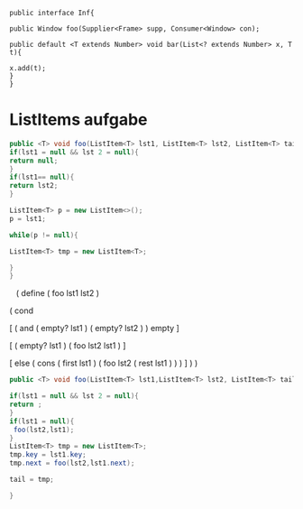 ```
public interface Inf{

public Window foo(Supplier<Frame> supp, Consumer<Window> con);

public default <T extends Number> void bar(List<? extends Number> x, T t){

x.add(t);
} 
}
```
# ListItems aufgabe
```java
public <T> void foo(ListItem<T> lst1, ListItem<T> lst2, ListItem<T> tail){
if(lst1 = null && lst 2 = null){
return null;
}
if(lst1== null){
return lst2;
}

ListItem<T> p = new ListItem<>();
p = lst1;

while(p != null){

ListItem<T> tmp = new ListItem<T>;

}
}
```



   ( define ( foo lst1 lst2 )

( cond

[ ( and ( empty? lst1 ) ( empty? lst2 ) ) empty ]

[ ( empty? lst1 ) ( foo lst2 lst1 ) ]

[ else ( cons ( first lst1 ) ( foo lst2 ( rest lst1 ) ) ) ] ) )


```java
public <T> void foo(ListItem<T> lst1,ListItem<T> lst2, ListItem<T> tail){

if(lst1 = null && lst 2 = null){
return ;
}
if(lst1 = null){
 foo(lst2,lst1);
}
ListItem<T> tmp = new ListItem<T>;
tmp.key = lst1.key;
tmp.next = foo(lst2,lst1.next);

tail = tmp;

}
```